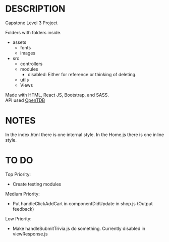 # DESCRIPTION

Capstone Level 3 Project

Folders with folders inside.

- assets
  - fonts
  - images
- src
  - controllers
  - modules
    - disabled: Either for reference or thinking of deleting.
  - utils
  - Views

Made with HTML, React JS, Bootstrap, and SASS.<br>
API used [OpenTDB](https://opentdb.com/api_config.php)

# NOTES

In the index.html there is one internal style.
In the Home.js there is one inline style.

# TO DO

Top Priority:

- Create testing modules

Medium Priority:

- Put handleClickAddCart in componentDidUpdate in shop.js (Output feedback)

Low Priority:

- Make handleSubmitTrivia.js do something. Currently disabled in viewResponse.js
